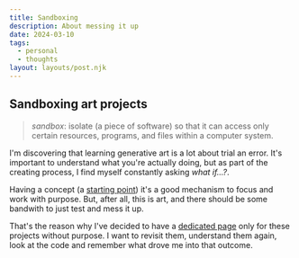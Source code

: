 ```yaml
---
title: Sandboxing
description: About messing it up
date: 2024-03-10
tags:
  - personal
  - thoughts
layout: layouts/post.njk
---
```


## Sandboxing art projects

> _sandbox_: isolate (a piece of software) so that it can access only certain resources, programs, and files within a computer system.

I'm discovering that learning generative art is a lot about trial an error. It's important to understand what you're actually doing, but as part of the creating process, I find myself constantly asking _what if...?_.

Having a concept (a [starting point](/posts/2024-03-04-the-starting-point)) it's a good mechanism to focus and work with purpose. But, after all, this is art, and there should be some bandwith to just test and mess it up.

That's the reason why I've decided to have a [dedicated page](/sandbox) only for these projects without purpose. I want to revisit them, understand them again, look at the code and remember what drove me into that outcome.

